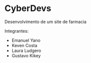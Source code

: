 # CyberDevs
Desenvolvimento de um site de farmacia


Integrantes:

- Emanuel Yano
- Keven Costa
- Laura Ludgero
- Gustavo Kikey
